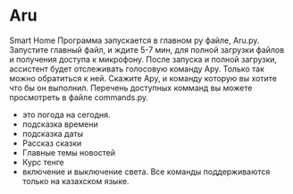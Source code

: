 # Aru
Smart Home
Программа запускается в главном py файле, Aru.py.
Запустите главный файл, и ждите 5-7 мин, для полной загрузки файлов и получения доступа к микрофону.
После запуска и полной загрузки, ассистент будет отслеживать голосовую команду Ару. Только так можно обратиться к ней.
Скажите Ару, и команду которую вы хотите что бы он выполнил.
Перечень доступных комманд вы можете просмотреть в файле commands.py.
- это погода на сегодня.
- подсказка времени
- подсказка даты
- Рассказ сказки
- Главные темы новостей
- Курс тенге
- включение и выключение света.
Все команды поддерживаются только на казахском языке. 
